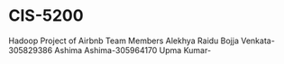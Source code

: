 # CIS-5200
Hadoop Project of Airbnb
Team Members
Alekhya Raidu Bojja Venkata- 305829386
Ashima Ashima-305964170
Upma Kumar- 
